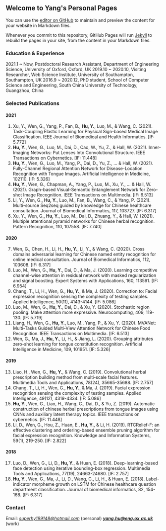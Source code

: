 ## Welcome to Yang's Personal Pages

You can use the [editor on GitHub](https://github.com/superhy/superhy.github.io/edit/main/README.md) to maintain and preview the content for your website in Markdown files.

Whenever you commit to this repository, GitHub Pages will run [Jekyll](https://jekyllrb.com/) to rebuild the pages in your site, from the content in your Markdown files.

### Education & Experience

2021.1 ~ Now, Postdoctoral Research Assistant, Department of Engineering Science, University of Oxford, Oxford, UK
2019.10 ~ 2020.10, Visiting Researcher, Web Science Institute, University of Southampton, Southampton, UK
2016.9 ~ 2020.12, PhD student, School of Computer Science and Engineering, South China University of Technology, Guangzhou, China

### Selected Publications

#### 2021
1. Xu, Y., Wen, G., Yang, P., Fan, B., **Hu, Y.**, Luo, M., & Wang, C. (2021). Task-Coupling Elastic Learning for Physical Sign-based Medical Image Classification. IEEE Journal of Biomedical and Health Informatics. [IF: 5.772]
2. **Hu, Y.**, Wen, G., Luo, M., Dai, D., Cao, W., Yu, Z., & Hall, W. (2021). Inner-Imaging Networks: Put Lenses Into Convolutional Structure. IEEE Transactions on Cybernetics. [IF: 11.448]
3. **Hu, Y.**, Wen, G., Luo, M., Yang, P., Dai, D., Yu, Z., ... & Hall, W. (2021). Fully-Channel Regional Attention Network for Disease-Location Recognition with Tongue Images. Artificial Intelligence in Medicine, 102110. [IF: 5.326]
4. **Hu, Y.**, Wen, G., Chapman, A., Yang, P., Luo, M., Xu, Y., ... & Hall, W. (2021). Graph-based Visual-Semantic Entanglement Network for Zero-shot Image Recognition. IEEE Transactions on Multimedia. [IF: 6.513]
5. Li, Y., Wen, G., **Hu, Y.**, Luo, M., Fan, B., Wang, C., & Yang, P. (2021). Multi-source Seq2seq guided by knowledge for Chinese healthcare consultation. Journal of Biomedical Informatics, 117, 103727. [IF: 6.317]
6. Xu, Y., Wen, G., **Hu, Y.**, Luo, M., Dai, D., Zhuang, Y., & Hall, W. (2021). Multiple attentional pyramid networks for Chinese herbal recognition. Pattern Recognition, 110, 107558. [IF: 7.740]

#### 2020
7. Wen, G., Chen, H., Li, H., **Hu, Y.**, Li, Y., & Wang, C. (2020). Cross domains adversarial learning for Chinese named entity recognition for online medical consultation. Journal of Biomedical Informatics, 112, 103608. [IF: 6.317]
8. Luo, M., Wen, G., **Hu, Y.**, Dai, D., & Ma, J. (2020). Learning competitive channel-wise attention in residual network with masked regularization and signal boosting. Expert Systems with Applications, 160, 113591. [IF: 6.954]
9. Chang, T., Li, H., Wen, G., **Hu, Y.**, & Ma, J. (2020). Correction to: Facial expression recognition sensing the complexity of testing samples. Applied Intelligence, 50(11), 4143-4144. [IF: 5.086]
10. Luo, M., Wen, G., **Hu, Y.**, Dai, D., & Xu, Y. (2020). Stochastic region pooling: Make attention more expressive. Neurocomputing, 409, 119-130. [IF: 5.719]
11. Liang, H., Wen, G., **Hu, Y.**, Luo, M., Yang, P., & Xu, Y. (2020). MVANet: Multi-Tasks Guided Multi-View Attention Network for Chinese Food Recognition. IEEE Transactions on Multimedia. [IF: 6.513]
12. Wen, G., Ma, J., **Hu, Y.**, Li, H., & Jiang, L. (2020). Grouping attributes zero-shot learning for tongue constitution recognition. Artificial Intelligence in Medicine, 109, 101951. [IF: 5.326]

#### 2019
13. Liao, H., Wen, G., **Hu, Y.**, & Wang, C. (2019). Convolutional herbal prescription building method from multi-scale facial features. Multimedia Tools and Applications, 78(24), 35665-35688. [IF: 2.757]
14. Chang, T., Li, H., Wen, G., **Hu, Y.**, & Ma, J. (2019). Facial expression recognition sensing the complexity of testing samples. Applied Intelligence, 49(12), 4319-4334. [IF: 5.086]
15. **Hu, Y.**, Wen, G., Liao, H., Wang, C., Dai, D., & Yu, Z. (2019). Automatic construction of chinese herbal prescriptions from tongue images using CNNs and auxiliary latent therapy topics. IEEE transactions on cybernetics. [IF: 11.448]
16. Li, D., Wen, G., Hou, Z., Huan, E., **Hu, Y.**, & Li, H. (2019). RTCRelief-F: an effective clustering and ordering-based ensemble pruning algorithm for facial expression recognition. Knowledge and Information Systems, 59(1), 219-250. [IF: 2.822]

#### 2018
17. Luo, D., Wen, G., Li, D., **Hu, Y.**, & Huan, E. (2018). Deep-learning-based face detection using iterative bounding-box regression. Multimedia Tools and Applications, 77(19), 24663-24680. [IF: 2.757]
18. **Hu, Y.**, Wen, G., Ma, J., Li, D., Wang, C., Li, H., & Huan, E. (2018). Label-indicator morpheme growth on LSTM for Chinese healthcare question department classification. Journal of biomedical informatics, 82, 154-168. [IF: 6.317]

### Contact

Email: *superhy199148@hotmail.com* (personal) ***yang.hu@eng.ox.ac.uk*** (work)
